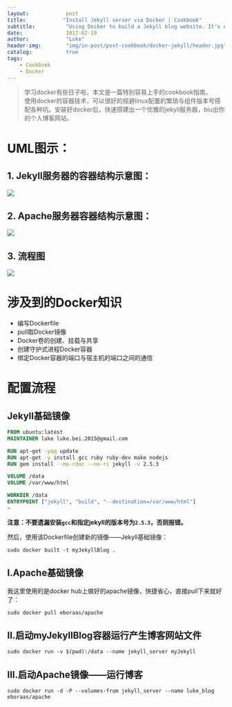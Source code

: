 ```yaml
---
layout:            post
title:            "Install Jekyll server via Docker | Cookbook"
subtitle:          "Using Docker to build a Jekyll blog website. It's easy but awesome to a beginner."
date:              2017-02-19
author:            "Luke"
header-img:        "img/in-post/post-cookbook/docker-jekyll/header.jpg"
catalog:           true
tags:
    - Cookbook
    - Docker
---
```


>学习docker有些日子啦，本文是一篇特别容易上手的cookbook指南。<br>
使用docker的容器技术，可以很好的规避linux配置的繁琐与组件版本号搭配各种坑。安装好docker后，快速搭建出一个优雅的jekyll服务器，biu出你的个人博客网站。


# UML图示：

## 1. Jekyll服务器的容器结构示意图：

![](/img/in-post/post-cookbook/docker-jekyll/jekyll_server.png)

## 2. Apache服务器容器结构示意图：

![](/img/in-post/post-cookbook/docker-jekyll/apache_server_container.png)

## 3. 流程图

![](/img/in-post/post-cookbook/docker-jekyll/system_flow.png)

# 涉及到的Docker知识

* 编写Dockerfile
* pull取Docker镜像
* Docker卷的创建、挂载与共享
* 创建守护式进程Docker容器
* 绑定Docker容器的端口与宿主机的端口之间的通信

# 配置流程

## Jekyll基础镜像

```Dockerfile
FROM ubuntu:latest
MAINTAINER luke luke.bei.2015@gmail.com

RUN apt-get -yqq update
RUN apt-get -y install gcc ruby ruby-dev make nodejs
RUN gem install --no-rdoc --no-ri jekyll -v 2.5.3

VOLUME /data
VOLUME /var/www/html

WORKDIR /data
ENTRYPOINT ["jekyll", "build", "--destination=/var/www/html"]
~                                                                    
```
__注意：不要遗漏安装`gcc`和指定jekyll的版本号为`2.5.3`，否则报错。__

然后，使用该Dockerfile创建新的镜像——Jekyll基础镜像：

```shell
sudo docker built -t myJekyllBlog .
```

## I.Apache基础镜像

我这里使用的是docker hub上做好的apache镜像，快捷省心，直接pull下来就好了：

```shell
sudo docker pull eboraas/apache
```

## II.启动myJekyllBlog容器运行产生博客网站文件

```shell
sudo docker run -v $(pwd):/data --name jekyll_server myJekyll
```

## III.启动Apache镜像——运行博客

```shell
sudo docker run -d -P --volumes-from jekyll_server --name luke_blog eboraas/apache
```
